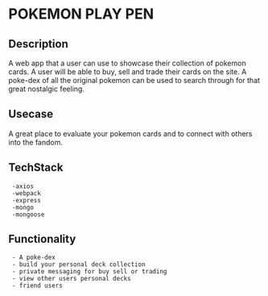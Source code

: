 
# POKEMON PLAY PEN

## Description

A web app that a user can use to showcase
their collection of pokemon cards. A user will
be able to buy, sell and trade their cards on
the site. A poke-dex of all the original pokemon
can be used to search through for that great
nostalgic feeling.

## Usecase

A great place to evaluate your pokemon cards and to connect with others into the fandom.

## TechStack
     -axios
     -webpack
     -express
     -mongo
     -mongoose

## Functionality
     - A poke-dex
     - build your personal deck collection
     - private messaging for buy sell or trading
     - view other users personal decks
     - friend users
